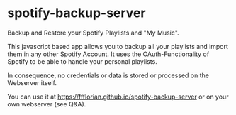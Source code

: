 # spotify-backup-server
Backup and Restore your Spotify Playlists and "My Music".

This javascript based app allows you to backup all your playlists and import them in any other Spotify Account. It uses the OAuth-Functionality of Spotify to be able to handle your personal playlists.

In consequence, no credentials or data is stored or processed on the Webserver itself.

You can use it at https://ffflorian.github.io/spotify-backup-server or on your own webserver (see Q&A).
